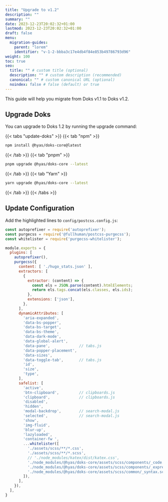 ```yaml
---
title: "Upgrade to v1.2"
description: ""
summary: ""
date: 2023-12-23T20:02:32+01:00
lastmod: 2023-12-23T20:02:32+01:00
draft: false
menu:
  migration-guides:
    parent: "lorem"
    identifier: "v-1-2-bbba3c17e4db4f84e853b49786793d96"
weight: 100
toc: true
seo:
  title: "" # custom title (optional)
  description: "" # custom description (recommended)
  canonical: "" # custom canonical URL (optional)
  noindex: false # false (default) or true
---
```


This guide will help you migrate from Doks v1.1 to Doks v1.2.

## Upgrade Doks

You can upgrade to Doks 1.2 by running the upgrade command:

{{< tabs "update-doks" >}}
{{< tab "npm" >}}

```bash
npm install @hyas/doks-core@latest
```

{{< /tab >}}
{{< tab "pnpm" >}}

```bash
pnpm upgrade @hyas/doks-core --latest
```

{{< /tab >}}
{{< tab "Yarn" >}}

```bash
yarn upgrade @hyas/doks-core --latest
```

{{< /tab >}}
{{< /tabs >}}

## Update Configuration

Add the highlighted lines to `config/postcss.config.js`:

```js {title=postcss.config.js lineNos=true hl_lines=[46,"51-53"]}
const autoprefixer = require('autoprefixer');
const purgecss = require('@fullhuman/postcss-purgecss');
const whitelister = require('purgecss-whitelister');

module.exports = {
  plugins: [
    autoprefixer(),
    purgecss({
      content: [ './hugo_stats.json' ],
      extractors: [
        {
          extractor: (content) => {
            const els = JSON.parse(content).htmlElements;
            return els.tags.concat(els.classes, els.ids);
          },
          extensions: ['json'],
        },
      ],
      dynamicAttributes: [
        'aria-expanded',
        'data-bs-popper',
        'data-bs-target',
        'data-bs-theme',
        'data-dark-mode',
        'data-global-alert',
        'data-pane',             // tabs.js
        'data-popper-placement',
        'data-sizes',
        'data-toggle-tab',       // tabs.js
        'id',
        'size',
        'type',
      ],
      safelist: [
        'active',
        'btn-clipboard',         // clipboards.js
        'clipboard',             // clipboards.js
        'disabled',
        'hidden',
        'modal-backdrop',        // search-modal.js
        'selected',              // search-modal.js
        'show',
        'img-fluid',
        'blur-up',
        'lazyloaded',
        'container-fw ',
        ...whitelister([
          './assets/scss/**/*.css',
          './assets/scss/**/*.scss',
          // './node_modules/katex/dist/katex.css',
          './node_modules/@hyas/doks-core/assets/scss/components/_code.scss',
          './node_modules/@hyas/doks-core/assets/scss/components/_expressive-code.scss',
          './node_modules/@hyas/doks-core/assets/scss/common/_syntax.scss',
        ]),
      ],
    }),
  ],
}
```
